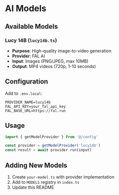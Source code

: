 # AI Models

## Available Models

### Lucy 14B (`lucy14b.ts`)
- **Purpose**: High-quality image-to-video generation
- **Provider**: FAL AI  
- **Input**: Images (PNG/JPEG, max 10MB)
- **Output**: MP4 videos (720p, 1-10 seconds)

## Configuration

Add to `.env.local`:

```env
PROVIDER_NAME=lucy14b
FAL_API_KEY=your_fal_api_key
FAL_BASE_URL=https://fal.run
```

## Usage

```typescript
import { getModelProvider } from '@/config'

const provider = getModelProvider('lucy14b')
const result = await provider.run(input)
```

## Adding New Models

1. Create `your-model.ts` with provider implementation
2. Add to `MODELS` registry in `index.ts`  
3. Update this README